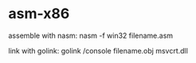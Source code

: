 # asm-x86
assemble with nasm:
    nasm -f win32 filename.asm

link with golink:
    golink /console filename.obj msvcrt.dll
    

